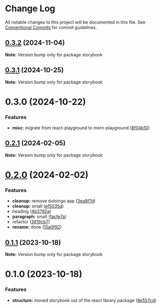 # Change Log

All notable changes to this project will be documented in this file.
See [Conventional Commits](https://conventionalcommits.org) for commit guidelines.

## [0.3.2](https://github.com/paulAlexSerban/wbk--mern-playground/compare/storybook@0.3.1...storybook@0.3.2) (2024-11-04)

**Note:** Version bump only for package storybook

## [0.3.1](https://github.com/paulAlexSerban/wbk--mern-playground/compare/storybook@0.3.0...storybook@0.3.1) (2024-10-25)

**Note:** Version bump only for package storybook

# 0.3.0 (2024-10-22)

### Features

-   **misc:** migrate from react-playground to mern-playground ([8f04b10](https://github.com/paulAlexSerban/wbk--mern-playground/commit/8f04b103fc0a1af0286bbc101d997c7763f8e35d))

## [0.2.1](https://github.com/paulAlexSerban/wbk--mern-playground/compare/storybook@0.2.0...storybook@0.2.1) (2024-02-05)

**Note:** Version bump only for package storybook

# [0.2.0](https://github.com/paulAlexSerban/wbk--mern-playground/compare/storybook@0.1.1...storybook@0.2.0) (2024-02-02)

### Features

-   **cleanup:** remove duloingo app ([3ea8f7d](https://github.com/paulAlexSerban/wbk--mern-playground/commit/3ea8f7d47da9759c9ea8f62599a8aa4250b38c3c))
-   **cleanup:** small ([ef5035d](https://github.com/paulAlexSerban/wbk--mern-playground/commit/ef5035dd88231efce920b3a5ed7e94acaaa02811))
-   heading ([4b3792a](https://github.com/paulAlexSerban/wbk--mern-playground/commit/4b3792a0a5728450cad71451c40a91f381ebd51e))
-   **paragraph:** small ([facfe7a](https://github.com/paulAlexSerban/wbk--mern-playground/commit/facfe7ab7847f8af286e46fee916ac950d709ff5))
-   refactor ([3819cb7](https://github.com/paulAlexSerban/wbk--mern-playground/commit/3819cb7dabfd32836e6acd0d5a8089b467ea5985))
-   **rename:** done ([15a0f92](https://github.com/paulAlexSerban/wbk--mern-playground/commit/15a0f92f47690da6021269d43d7489cb72cdc514))

## [0.1.1](https://github.com/paulAlexSerban/wbk--mern-playground/compare/storybook@0.1.0...storybook@0.1.1) (2023-10-18)

**Note:** Version bump only for package storybook

# 0.1.0 (2023-10-18)

### Features

-   **structure:** moved storybook out of the react library package ([8e557cd](https://github.com/paulAlexSerban/wbk--mern-playground/commit/8e557cdce96bd430df38d3da4460df4774b79b3d))
